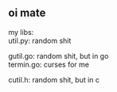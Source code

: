 <h2>oi mate</h2>
<p>
my libs:<br>
 util.py: random shit<br>
 
 gutil.go: random shit, but in go<br>
  termin.go: curses for me<br>

 cutil.h: random shit, but in c<br>
</p>
